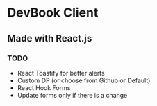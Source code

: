 # DevBook Client

## Made with React.js

### TODO

- React Toastify for better alerts
- Custom DP (or choose from Github or Default)
- React Hook Forms
- Update forms only if there is a change
